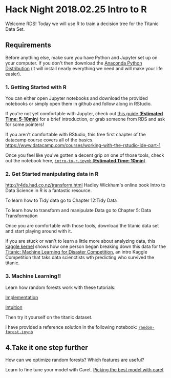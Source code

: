 # Hack Night 2018.02.25 Intro to R

Welcome RDS!  Today we will use R to train a decision tree for the Titanic Data Set.  

## Requirements

Before anything else, make sure you have Python and Jupyter set up on your
computer.  If you don't then download the [Anaconda Python
Distribution](https://www.anaconda.com/download/) (it will install nearly
everything we need and will make your life easier).



### 1. Getting Started with R

You can either open Jupyter notebooks and download the provided notebooks or simply open them in github and 
follow along in RStudio.

If you're not yet comfortable with Jupyter, check out [this guide (**Estimated
Time: 5-10min**)](https://compsci697l.github.io/notes/jupyter-tutorial/) for a
brief introduction, or grab someone from RDS and ask for some pointers!

If you aren't comfortable with RStudio,
this free first chapter of the datacamp course covers all of the basics.
https://www.datacamp.com/courses/working-with-the-rstudio-ide-part-1

Once you feel like you've gotten a decent grip on one of those tools, check out the
notebook here, [`intro-to-r.ipynb` (**Estimated Time:
10min**)](./intro-to-r.ipynb).  

### 2. Get Started manipulating data in R
http://r4ds.had.co.nz/transform.html
Hadley Wickham's online book Intro to Data Science in R is a fantastic resource.

To learn how to Tidy data go to Chapter 12:Tidy Data

To learn how to transform and manipulate Data go to Chapter 5: Data Transformation

Once you are comfortable with those tools, download the titanic data set 
and start playing around with it. 

If you are stuck or wan't to learn a little more about analyzing data, this [kaggle kernel](https://www.kaggle.com/etiennedumoulin/titanic-simple-intro-with-r) shows how one person 
began breaking down this data for the [Titanic: Machine Learning for Disaster Competition](https://www.kaggle.com/c/titanic),
an intro Kaggle Competition that taks data scienctists wth predicting who survived the titanic.

### 3. Machine Learning!!

Learn how random forests work with these tutorials:

[Implementation](https://www.tutorialspoint.com/r/r_random_forest.htm) 

[Intuition](https://www.kdnuggets.com/2017/10/random-forests-explained.html)

Then try it yourself on the titanic dataset.

I have provided a reference solution in the following notebook: 
[`random-forest.ipynb`](./random-forest.ipynb)

## 4.Take it one step further
How can we optimize random forests? Which features are useful?

Learn to fine tune your model with Caret.
[Picking the best model with caret](https://www.kaggle.com/rtatman/picking-the-best-model-with-caret)
